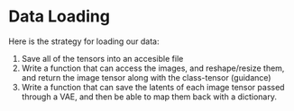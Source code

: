# Data Loading


Here is the strategy for loading our data:
1. Save all of the tensors into an accesible file
2. Write a function that can access the images, and reshape/resize them, and return the image tensor along with the class-tensor (guidance)
3. Write a function that can save the latents of each image tensor passed through a VAE, and then be able to map them back with a dictionary.